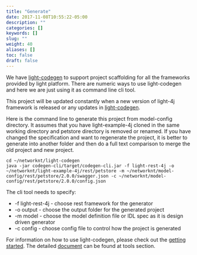 ```yaml
---
title: "Generate"
date: 2017-11-08T10:55:22-05:00
description: ""
categories: []
keywords: []
slug: ""
weight: 40
aliases: []
toc: false
draft: false
---
```


We have [light-codegen][] to support project scaffolding for all the frameworks provided
by light platform. There are numeric ways to use light-codegen and here we are just
using it as command line cli tool.  


This project will be updated constantly when a new version of light-4j framework 
is released or any updates in [light-codegen][].

Here is the command line to generate this project from model-config directory. It
assumes that you have light-example-4j cloned in the same working directory and 
petstore directory is removed or renamed. If you have changed the specification
and want to regenerate the project, it is better to generate into another folder
and then do a full text comparison to merge the old project and new project. 

```
cd ~/networknt/light-codegen
java -jar codegen-cli/target/codegen-cli.jar -f light-rest-4j -o ~/networknt/light-example-4j/rest/petstore -m ~/networknt/model-config/rest/petstore/2.0.0/swagger.json -c ~/networknt/model-config/rest/petstore/2.0.0/config.json
```

The cli tool needs to specify:
 
* -f light-rest-4j - choose rest framework for the generator
* -o output        - choose the output folder for the generated project
* -m model         - choose the model definition file or IDL spec as it is design driven generator
* -c config        - choose config file to control how the project is generated


For information on how to use light-codegen, please check out the [getting started][]. The
detailed [document][] can be found at tools section. 

[light-codegen]: https://github.com/networknt/light-codegen
[getting started]: /getting-started/light-codegen/
[document]: /tool/light-codegen/